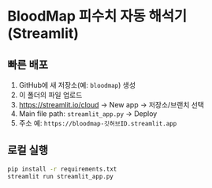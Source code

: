 # BloodMap 피수치 자동 해석기 (Streamlit)

## 빠른 배포
1. GitHub에 새 저장소(예: `bloodmap`) 생성
2. 이 폴더의 파일 업로드
3. https://streamlit.io/cloud → New app → 저장소/브랜치 선택
4. Main file path: `streamlit_app.py` → Deploy
5. 주소 예: `https://bloodmap-깃허브ID.streamlit.app`

## 로컬 실행
```bash
pip install -r requirements.txt
streamlit run streamlit_app.py
```
